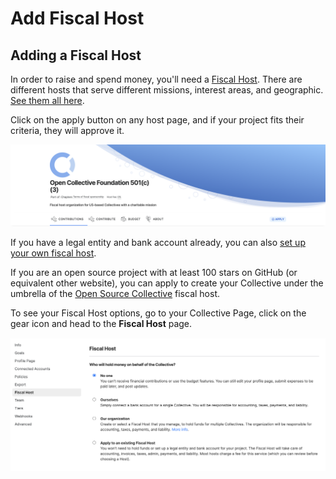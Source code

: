 # Add Fiscal Host

## Adding a Fiscal Host

In order to raise and spend money, you'll need a [Fiscal Host](../fiscal-hosts/fiscal-hosts.md). There are different hosts that serve different missions, interest areas, and geographic. [See them all here](https://opencollective.com/hosts).

Click on the apply button on any host page, and if your project fits their criteria, they will approve it.

![](../.gitbook/assets/collectives_add_foscal_host_2021-05-31.png)

If you have a legal entity and bank account already, you can also [set up your own fiscal host](../fiscal-hosts/become-a-fiscal-host.md).

If you are an open source project with at least 100 stars on GitHub \(or equivalent other website\), you can apply to create your Collective under the umbrella of the [Open Source Collective](https://opencollective.com/opensource/apply) fiscal host.

To see your Fiscal Host options, go to your Collective Page, click on the gear icon and head to the **Fiscal Host** page.

![](../.gitbook/assets/screen-shot-2021-04-14-at-6.33.13-pm.png)

